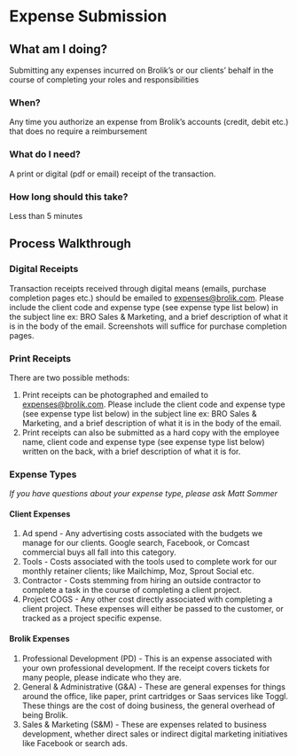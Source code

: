 <!-- TITLE: Expense Submission -->
<!-- SUBTITLE: A quick summary of Expense Submission -->

# Expense Submission

## What am I doing?
Submitting any expenses incurred on Brolik’s or our clients’ behalf in the course of completing your roles and responsibilities

### When?
Any time you authorize an expense from Brolik’s accounts (credit, debit etc.) that does no require a reimbursement

### What do I need?
A print or digital (pdf or email) receipt of the transaction.

### How long should this take?
Less than 5 minutes

## Process Walkthrough

### Digital Receipts
Transaction receipts received through digital means (emails, purchase completion pages etc.) should be emailed to expenses@brolik.com. Please include the client code and expense type (see expense type list below) in the subject line ex: BRO Sales & Marketing, and a brief description of what it is in the body of the email. Screenshots will suffice for purchase completion pages.

### Print Receipts
There are two possible methods:

1. Print receipts can be photographed and emailed to expenses@brolik.com. Please include the client code and expense type (see expense type list below) in the subject line ex: BRO Sales & Marketing, and a brief description of what it is in the body of the email. 
1. Print receipts can also be submitted as a hard copy with the employee name, client code and expense type (see expense type list below) written on the back, with a brief description of what it is for.


### Expense Types
*If you have questions about your expense type, please ask Matt Sommer*

#### Client Expenses
1. Ad spend - Any advertising costs associated with the budgets we manage for our clients. Google search, Facebook, or Comcast commercial buys all fall into this category.
1. Tools - Costs associated with the tools used to complete work for our monthly retainer clients; like Mailchimp, Moz, Sprout Social etc.
1. Contractor - Costs stemming from hiring an outside contractor to complete a task in the course of completing a client project.
1. Project COGS - Any other cost directly associated with completing a client project. These expenses will either be passed to the customer, or tracked as a project specific expense.

#### Brolik Expenses
1. Professional Development (PD) - This is an expense associated with your own professional development. If the receipt covers tickets for many people, please indicate who they are.
1. General & Administrative (G&A) - These are general expenses for things around the office, like paper, print cartridges or Saas services like Toggl. These things are the cost of doing business, the general overhead of being Brolik.
1. Sales & Marketing (S&M) - These are expenses related to business development, whether direct sales or indirect digital marketing initiatives like Facebook or search ads.


